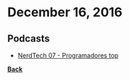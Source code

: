 # December 16, 2016

## Podcasts

- [NerdTech 07 - Programadores top](https://jovemnerd.com.br/nerdcast/nerdtech/programadores-top/)


[__Back__](../README.md)
